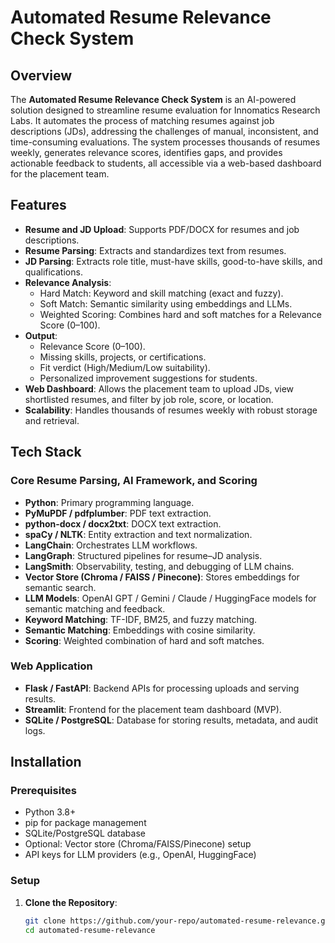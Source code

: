 # Automated Resume Relevance Check System

## Overview
The **Automated Resume Relevance Check System** is an AI-powered solution designed to streamline resume evaluation for Innomatics Research Labs. It automates the process of matching resumes against job descriptions (JDs), addressing the challenges of manual, inconsistent, and time-consuming evaluations. The system processes thousands of resumes weekly, generates relevance scores, identifies gaps, and provides actionable feedback to students, all accessible via a web-based dashboard for the placement team.

## Features
- **Resume and JD Upload**: Supports PDF/DOCX for resumes and job descriptions.
- **Resume Parsing**: Extracts and standardizes text from resumes.
- **JD Parsing**: Extracts role title, must-have skills, good-to-have skills, and qualifications.
- **Relevance Analysis**:
  - Hard Match: Keyword and skill matching (exact and fuzzy).
  - Soft Match: Semantic similarity using embeddings and LLMs.
  - Weighted Scoring: Combines hard and soft matches for a Relevance Score (0–100).
- **Output**:
  - Relevance Score (0–100).
  - Missing skills, projects, or certifications.
  - Fit verdict (High/Medium/Low suitability).
  - Personalized improvement suggestions for students.
- **Web Dashboard**: Allows the placement team to upload JDs, view shortlisted resumes, and filter by job role, score, or location.
- **Scalability**: Handles thousands of resumes weekly with robust storage and retrieval.

## Tech Stack

### Core Resume Parsing, AI Framework, and Scoring
- **Python**: Primary programming language.
- **PyMuPDF / pdfplumber**: PDF text extraction.
- **python-docx / docx2txt**: DOCX text extraction.
- **spaCy / NLTK**: Entity extraction and text normalization.
- **LangChain**: Orchestrates LLM workflows.
- **LangGraph**: Structured pipelines for resume–JD analysis.
- **LangSmith**: Observability, testing, and debugging of LLM chains.
- **Vector Store (Chroma / FAISS / Pinecone)**: Stores embeddings for semantic search.
- **LLM Models**: OpenAI GPT / Gemini / Claude / HuggingFace models for semantic matching and feedback.
- **Keyword Matching**: TF-IDF, BM25, and fuzzy matching.
- **Semantic Matching**: Embeddings with cosine similarity.
- **Scoring**: Weighted combination of hard and soft matches.

### Web Application
- **Flask / FastAPI**: Backend APIs for processing uploads and serving results.
- **Streamlit**: Frontend for the placement team dashboard (MVP).
- **SQLite / PostgreSQL**: Database for storing results, metadata, and audit logs.

## Installation

### Prerequisites
- Python 3.8+
- pip for package management
- SQLite/PostgreSQL database
- Optional: Vector store (Chroma/FAISS/Pinecone) setup
- API keys for LLM providers (e.g., OpenAI, HuggingFace)

### Setup
1. **Clone the Repository**:
   ```bash
   git clone https://github.com/your-repo/automated-resume-relevance.git
   cd automated-resume-relevance
